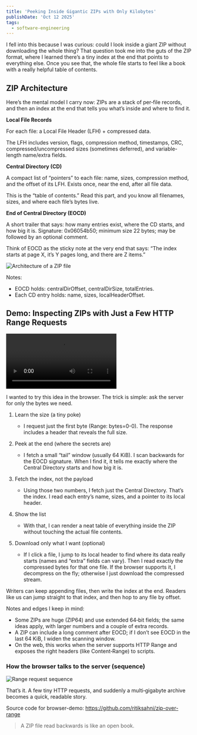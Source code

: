 ```yaml
---
title: 'Peeking Inside Gigantic ZIPs with Only Kilobytes'
publishDate: 'Oct 12 2025'
tags:
  - software-engineering
---
```


I fell into this because I was curious: could I look inside a giant ZIP without downloading the whole thing? That question took me into the guts of the ZIP format, where I learned there’s a tiny index at the end that points to everything else. Once you see that, the whole file starts to feel like a book with a really helpful table of contents.

## ZIP Architecture

Here’s the mental model I carry now: ZIPs are a stack of per‑file records, and then an index at the end that tells you what’s inside and where to find it.

**Local File Records**

For each file: a Local File Header (LFH) + compressed data.

The LFH includes version, flags, compression method, timestamps, CRC, compressed/uncompressed sizes (sometimes deferred), and variable-length name/extra fields.

**Central Directory (CD)**

A compact list of “pointers” to each file: name, sizes, compression method, and the offset of its LFH.
Exists once, near the end, after all file data.

This is the “table of contents.” Read this part, and you know all filenames, sizes, and where each file’s bytes live.


**End of Central Directory (EOCD)**

A short trailer that says: how many entries exist, where the CD starts, and how big it is.
Signature: 0x06054b50; minimum size 22 bytes; may be followed by an optional comment.

Think of EOCD as the sticky note at the very end that says: “The index starts at page X, it’s Y pages long, and there are Z items.”

![Architecture of a ZIP file](/blog-img/zip-file-structure.png)

Notes:
- EOCD holds: centralDirOffset, centralDirSize, totalEntries.
- Each CD entry holds: name, sizes, localHeaderOffset.

## Demo: Inspecting ZIPs with Just a Few HTTP Range Requests

<video controls>
<source src="/blog-img/zip-demo.mov" type="video/quicktime">
</video>

I wanted to try this idea in the browser. The trick is simple: ask the server for only the bytes we need.

1) Learn the size (a tiny poke)
   - I request just the first byte (Range: bytes=0-0). The response includes a header that reveals the full size.

2) Peek at the end (where the secrets are)
   - I fetch a small “tail” window (usually 64 KiB). I scan backwards for the EOCD signature. When I find it, it tells me exactly where the Central Directory starts and how big it is.

3) Fetch the index, not the payload
   - Using those two numbers, I fetch just the Central Directory. That’s the index. I read each entry’s name, sizes, and a pointer to its local header.

4) Show the list
   - With that, I can render a neat table of everything inside the ZIP without touching the actual file contents.

5) Download only what I want (optional)
   - If I click a file, I jump to its local header to find where its data really starts (names and “extra” fields can vary). Then I read exactly the compressed bytes for that one file. If the browser supports it, I decompress on the fly; otherwise I just download the compressed stream.

Writers can keep appending files, then write the index at the end. Readers like us can jump straight to that index, and then hop to any file by offset. 

Notes and edges I keep in mind:
- Some ZIPs are huge (ZIP64) and use extended 64‑bit fields; the same ideas apply, with larger numbers and a couple of extra records.
- A ZIP can include a long comment after EOCD; if I don’t see EOCD in the last 64 KiB, I widen the scanning window.
- On the web, this works when the server supports HTTP Range and exposes the right headers (like Content‑Range) to scripts.

### How the browser talks to the server (sequence)

![Range request sequence](/blog-img/range-request-zip.png)

That’s it. A few tiny HTTP requests, and suddenly a multi‑gigabyte archive becomes a quick, readable story.

Source code for browser-demo: https://github.com/ritiksahni/zip-over-range

> A ZIP file read backwards is like an open book.